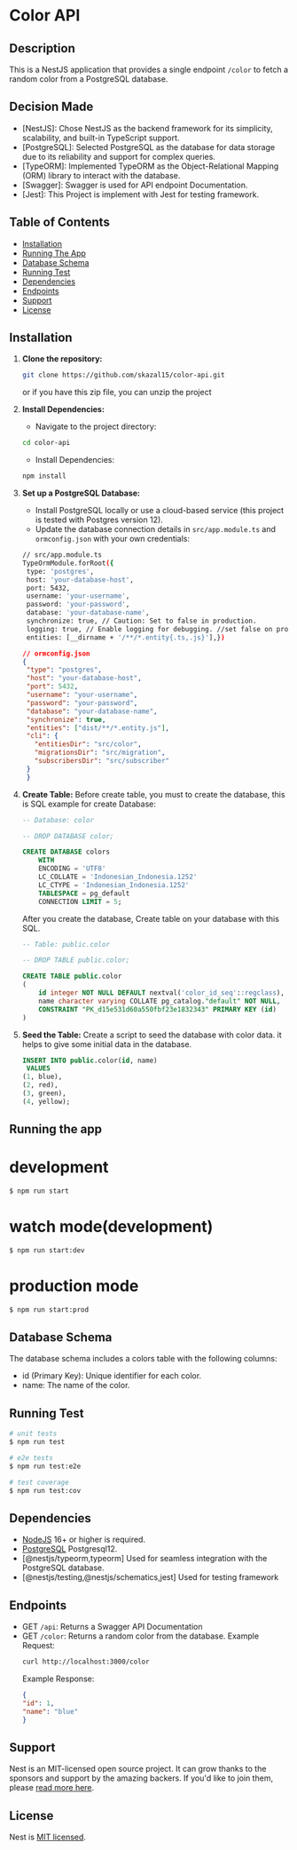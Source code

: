 # Color API

## Description

This is a NestJS application that provides a single endpoint `/color` to fetch a random color from a PostgreSQL database.

## Decision Made
- [NestJS]: Chose NestJS as the backend framework for its simplicity, scalability, and built-in TypeScript support.
- [PostgreSQL]: Selected PostgreSQL as the database for data storage due to its reliability and support for complex queries.
- [TypeORM]: Implemented TypeORM as the Object-Relational Mapping (ORM) library to interact with the database.
- [Swagger]: Swagger is used for API endpoint Documentation.
- [Jest]: This Project is implement with Jest for testing framework.


## Table of Contents

- [Installation](#installation)
- [Running The App](#Running-The-App)
- [Database Schema](#database-schema)
- [Running Test](#running-test)
- [Dependencies](#dependencies)
- [Endpoints](#endpoints)
- [Support](#support)
- [License](#license)

## Installation

1. **Clone the repository:**

   ```bash
   git clone https://github.com/skazal15/color-api.git
   ```
   or if you have this zip file, you can unzip the project

2. **Install Dependencies:**
   - Navigate to the project directory:
   ```bash
   cd color-api
   ```
   - Install Dependencies:
   ```bash
   npm install
   ```

3. **Set up a PostgreSQL Database:**

   - Install PostgreSQL locally or use a cloud-based service (this project is tested with Postgres version 12).
   - Update the database connection details in `src/app.module.ts` and `ormconfig.json` with your own credentials:

   ```bash
   // src/app.module.ts
   TypeOrmModule.forRoot({
    type: 'postgres',
    host: 'your-database-host',
    port: 5432,
    username: 'your-username',
    password: 'your-password',
    database: 'your-database-name',
    synchronize: true, // Caution: Set to false in production.
    logging: true, // Enable logging for debugging. //set false on production
    entities: [__dirname + '/**/*.entity{.ts,.js}'],})
   ```

   ```json
   // ormconfig.json
   {
    "type": "postgres",
    "host": "your-database-host",
    "port": 5432,
    "username": "your-username",
    "password": "your-password",
    "database": "your-database-name",
    "synchronize": true,
    "entities": ["dist/**/*.entity.js"],
    "cli": {
      "entitiesDir": "src/color",
      "migrationsDir": "src/migration",
      "subscribersDir": "src/subscriber"
    }
    }
   ```

4. **Create Table:**
   Before create table, you must to create the database, this is SQL example for create Database:
   ```sql
   -- Database: color

   -- DROP DATABASE color;
   
   CREATE DATABASE colors
       WITH 
       ENCODING = 'UTF8'
       LC_COLLATE = 'Indonesian_Indonesia.1252'
       LC_CTYPE = 'Indonesian_Indonesia.1252'
       TABLESPACE = pg_default
       CONNECTION LIMIT = 5;
   ```
   After you create the database, Create table on your database with this SQL.
   ```sql
   -- Table: public.color

   -- DROP TABLE public.color;

   CREATE TABLE public.color
   (
       id integer NOT NULL DEFAULT nextval('color_id_seq'::regclass),
       name character varying COLLATE pg_catalog."default" NOT NULL,
       CONSTRAINT "PK_d15e531d60a550fbf23e1832343" PRIMARY KEY (id)
   )
   ```

5. **Seed the Table:**
   Create a script to seed the database with color data. it helps to give some initial data in the database.
   ```sql
   INSERT INTO public.color(id, name)
	VALUES 
   (1, blue),
   (2, red),
   (3, green),
   (4, yellow);
   ```

## Running the app

   # development
   ```bash
   $ npm run start
   ```
   # watch mode(development)
   ```bash
   $ npm run start:dev
   ```

   # production mode
   ```bash
   $ npm run start:prod
   ```

## Database Schema
The database schema includes a colors table with the following columns:
   
   - id (Primary Key): Unique identifier for each color.
   - name: The name of the color.

## Running Test

```bash
# unit tests
$ npm run test

# e2e tests
$ npm run test:e2e

# test coverage
$ npm run test:cov
```

## Dependencies

- [NodeJS](https://nodejs.org/en/) 16+ or higher is required.
- [PostgreSQL](https://www.postgresql.org/) Postgresql12.
- [@nestjs/typeorm,typeorm] Used for seamless integration with the PostgreSQL database.
- [@nestjs/testing,@nestjs/schematics,jest] Used for testing framework

## Endpoints
- GET `/api`: Returns a Swagger API Documentation
- GET `/color`: Returns a random color from the database.
   Example Request:
   ```bash
   curl http://localhost:3000/color
   ```
   Example Response:
   ```json
   {
   "id": 1,
   "name": "blue"
   }
   ```

## Support

Nest is an MIT-licensed open source project. It can grow thanks to the sponsors and support by the amazing backers. If you'd like to join them, please [read more here](https://docs.nestjs.com/support).

## License

Nest is [MIT licensed](LICENSE).
